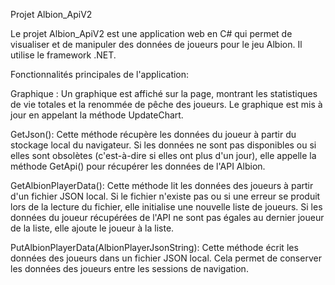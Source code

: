 Projet Albion_ApiV2

Le projet Albion_ApiV2 est une application web en C# qui permet de visualiser et de manipuler des données de joueurs pour le jeu Albion. Il utilise le framework .NET.  

Fonctionnalités principales de l'application:

Graphique : Un graphique est affiché sur la page, montrant les statistiques de vie totales et la renommée de pêche des joueurs. Le graphique est mis à jour en appelant la méthode UpdateChart.  

GetJson(): Cette méthode récupère les données du joueur à partir du stockage local du navigateur. Si les données ne sont pas disponibles ou si elles sont obsolètes (c'est-à-dire si elles ont plus d'un jour), elle appelle la méthode GetApi() pour récupérer les données de l'API Albion.

GetAlbionPlayerData(): Cette méthode lit les données des joueurs à partir d'un fichier JSON local. Si le fichier n'existe pas ou si une erreur se produit lors de la lecture du fichier, elle initialise une nouvelle liste de joueurs. Si les données du joueur récupérées de l'API ne sont pas égales au dernier joueur de la liste, elle ajoute le joueur à la liste.

PutAlbionPlayerData(AlbionPlayerJsonString): Cette méthode écrit les données des joueurs dans un fichier JSON local. Cela permet de conserver les données des joueurs entre les sessions de navigation.  
